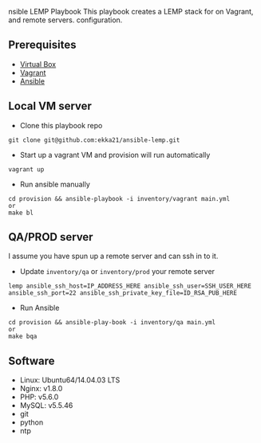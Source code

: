 nsible LEMP Playbook
This playbook creates a LEMP stack for on Vagrant, and remote servers.
configuration.

## Prerequisites
- [Virtual Box](https://www.virtualbox.org/wiki/Downloads)
- [Vagrant](https://www.vagrantup.com/downloads.html)
- [Ansible](http://docs.ansible.com/ansible/intro_installation.html#latest-releases-on-mac-osx)

## Local VM server
- Clone this playbook repo
```
git clone git@github.com:ekka21/ansible-lemp.git
```

- Start up a vagrant VM and provision will run automatically
```
vagrant up
```

- Run ansible manually
```
cd provision && ansible-playbook -i inventory/vagrant main.yml
or
make bl
```

## QA/PROD server
I assume you have spun up a remote server and can ssh in to it.

- Update `inventory/qa` or `inventory/prod` your remote server
```
lemp ansible_ssh_host=IP_ADDRESS_HERE ansible_ssh_user=SSH_USER_HERE ansible_ssh_port=22 ansible_ssh_private_key_file=ID_RSA_PUB_HERE
```

- Run Ansible
```
cd provision && ansible-play-book -i inventory/qa main.yml
or
make bqa
```
## Software
- Linux: Ubuntu64/14.04.03 LTS
- Nginx: v1.8.0
- PHP: v5.6.0
- MySQL: v5.5.46
- git
- python
- ntp
